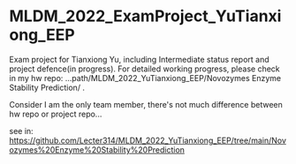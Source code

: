 # MLDM_2022_ExamProject_YuTianxiong_EEP


Exam project for Tianxiong Yu, including Intermediate status report and project defence(in progress). For detailed working progress, please check in my hw repo:
...path/MLDM_2022_YuTianxiong_EEP/Novozymes Enzyme Stability Prediction/ . 

Consider I am the only team member, there's not much difference between hw repo or project repo...

see in: https://github.com/Lecter314/MLDM_2022_YuTianxiong_EEP/tree/main/Novozymes%20Enzyme%20Stability%20Prediction
